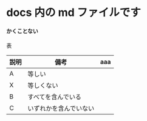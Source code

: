 # docs 内の md ファイルです
#### かくことない

表

| 説明 | 備考                   | aaa |
| ---- | ---------------------- | --- |
| A    | 等しい                 |     |
| X    | 等しくない             |     |
| B    | すべてを含んでいる     |     |
| C    | いずれかを含んでいない |     |
